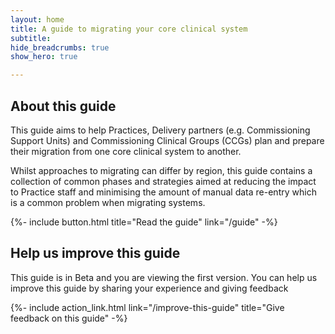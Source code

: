 ```yaml
---
layout: home
title: A guide to migrating your core clinical system
subtitle: 
hide_breadcrumbs: true
show_hero: true

---
```


## About this guide

This guide aims to help Practices, Delivery partners (e.g. Commissioning Support Units) and Commissioning Clinical Groups (CCGs) plan and prepare their migration from one core clinical system to another. 

Whilst approaches to migrating can differ by region, this guide contains a collection of common phases and strategies 
aimed at reducing the impact to Practice staff and minimising the amount of manual data re-entry which is a common problem when migrating systems.

{%- include button.html title="Read the guide" link="/guide" -%}


## Help us improve this guide

This guide is in Beta and you are viewing the first version. You can help us improve this guide by sharing your experience and giving feedback

{%- include action_link.html link="/improve-this-guide" title="Give feedback on this guide" -%}
